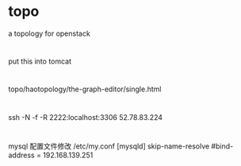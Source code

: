 # topo
a topology for openstack 
#
put this into tomcat 
#
topo/haotopology/the-graph-editor/single.html
#
ssh -N -f -R 2222:localhost:3306 52.78.83.224
#
mysql 配置文件修改
/etc/my.conf
[mysqld]
skip-name-resolve
#bind-address = 192.168.139.251

